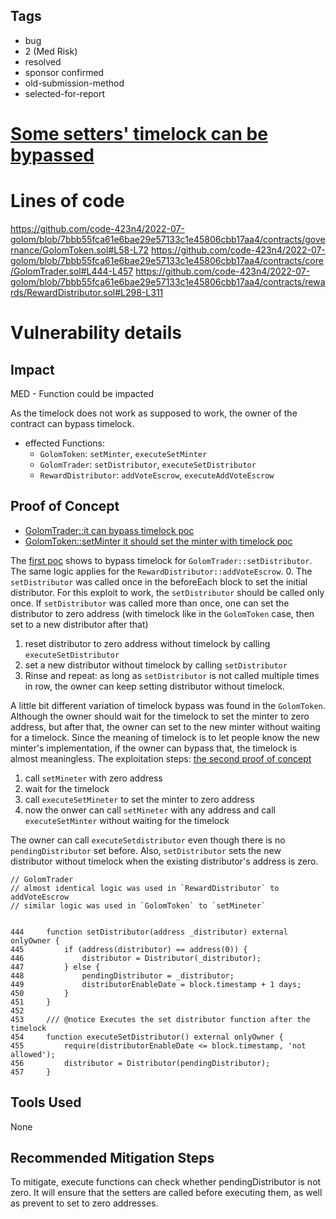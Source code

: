## Tags

- bug
- 2 (Med Risk)
- resolved
- sponsor confirmed
- old-submission-method
- selected-for-report

# [Some setters' timelock can be bypassed](https://github.com/code-423n4/2022-07-golom-findings/issues/698) 

# Lines of code

https://github.com/code-423n4/2022-07-golom/blob/7bbb55fca61e6bae29e57133c1e45806cbb17aa4/contracts/governance/GolomToken.sol#L58-L72
https://github.com/code-423n4/2022-07-golom/blob/7bbb55fca61e6bae29e57133c1e45806cbb17aa4/contracts/core/GolomTrader.sol#L444-L457
https://github.com/code-423n4/2022-07-golom/blob/7bbb55fca61e6bae29e57133c1e45806cbb17aa4/contracts/rewards/RewardDistributor.sol#L298-L311


# Vulnerability details

## Impact

MED - Function could be impacted

As the timelock does not work as supposed to work, the owner of the contract can bypass timelock.

- effected Functions:
  - `GolomToken`: `setMinter`, `executeSetMinter`
  - `GolomTrader`: `setDistributor`, `executeSetDistributor`
  - `RewardDistributor`: `addVoteEscrow`, `executeAddVoteEscrow`


## Proof of Concept

- [GolomTrader::it can bypass timelock poc](https://gist.github.com/zzzitron/6f950a268d179218cadef74d7acdeeb4#file-2022-07-pocgolomtrader-specs-ts-diff-L15-L26)
- [GolomToken::setMinter it should set the minter with timelock poc](https://gist.github.com/zzzitron/6f950a268d179218cadef74d7acdeeb4#file-2022-07-pocgolomtoken-specs-ts-diff-L10-L29)


The [first poc](https://gist.github.com/zzzitron/6f950a268d179218cadef74d7acdeeb4#file-2022-07-pocgolomtrader-specs-ts-diff-L15-L26
) shows to bypass timelock for `GolomTrader::setDistributor`. The same logic applies for the `RewardDistributor::addVoteEscrow`.
0. The `setDistributor` was called once in the beforeEach block to set the initial distributor. For this exploit to work, the `setDistributor` should be called only once. If `setDistributor` was called more than once, one can set the distributor to zero address (with timelock like in the `GolomToken` case, then set to a new distributor after that)
1. reset distributor to zero address without timelock by calling `executeSetDistributor`
2. set a new distributor without timelock by calling `setDistributor`
3. Rinse and repeat: as long as `setDistributor` is not called multiple times in row, the owner can keep setting distributor without timelock.


A little bit different variation of timelock bypass was found in the `GolomToken`. Although the owner should wait for the timelock to set the minter to zero address, but after that, the owner can set to the new minter without waiting for a timelock. Since the meaning of timelock is to let people know the new minter's implementation, if the owner can bypass that, the timelock is almost meaningless.
The exploitation steps: [the second proof of concept](https://gist.github.com/zzzitron/6f950a268d179218cadef74d7acdeeb4#file-2022-07-pocgolomtoken-specs-ts-diff-L10-L29
)
1. call `setMineter` with zero address
2. wait for the timelock
3. call `executeSetMineter` to set the minter to zero address
4. now the onwer can call `setMineter` with any address and call `executeSetMinter` without waiting for the timelock


The owner can call `executeSetdistributor` even though there is no `pendingDistributor` set before. Also, `setDistributor` sets the new distributor without timelock when the existing distributor's address is zero.

```solidity
// GolomTrader
// almost identical logic was used in `RewardDistributor` to addVoteEscrow
// similar logic was used in `GolomToken` to `setMineter`


444     function setDistributor(address _distributor) external onlyOwner {
445         if (address(distributor) == address(0)) {
446             distributor = Distributor(_distributor);
447         } else {
448             pendingDistributor = _distributor;
449             distributorEnableDate = block.timestamp + 1 days;
450         }
451     }
452
453     /// @notice Executes the set distributor function after the timelock
454     function executeSetDistributor() external onlyOwner {
455         require(distributorEnableDate <= block.timestamp, 'not allowed');
456         distributor = Distributor(pendingDistributor);
457     }
```


## Tools Used

None

## Recommended Mitigation Steps

To mitigate, execute functions can check whether pendingDistributor is not zero. It will ensure that the setters are called before executing them, as well as prevent to set to zero addresses.

<!-- zzzitron 01M -->



